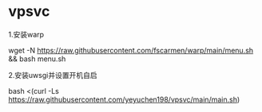 # vpsvc

1.安装warp

wget -N https://raw.githubusercontent.com/fscarmen/warp/main/menu.sh && bash menu.sh



2.安装uwsgi并设置开机自启

bash <(curl -Ls https://raw.githubusercontent.com/yeyuchen198/vpsvc/main/main.sh)

